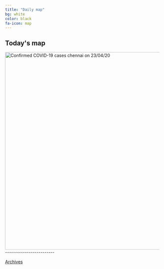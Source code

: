 ```yaml
---
title: "Daily map"
bg: white
color: black
fa-icon: map
---
```


## Today's map

<img src="https://imgpile.com/images/IAmrwS.png" alt="Confirmed COVID-19 cases chennai on 23/04/20" style="width:946.039093291274;height:645.5539341034496;border:1">
-------------------------

<p><a href="https://elseasama.github.io/chcovid19/archives.html">Archives</a></p>
